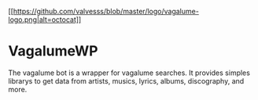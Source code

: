 [[https://github.com/valvesss/blob/master/logo/vagalume-logo.png|alt=octocat]]
# VagalumeWP

The vagalume bot is a wrapper for vagalume searches. It provides simples librarys
to get data from artists, musics, lyrics, albums, discography, and more.
